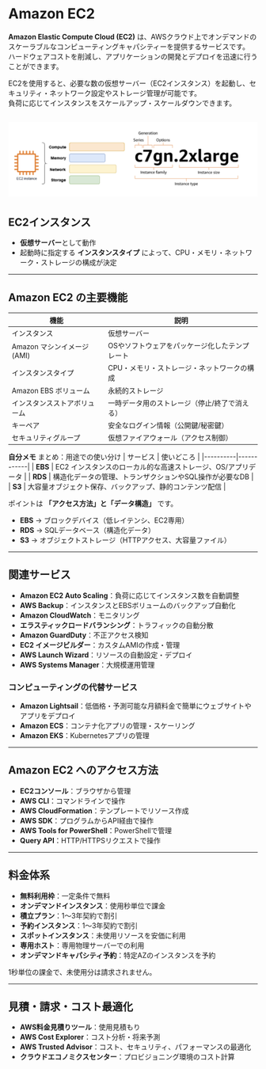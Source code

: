 # Amazon EC2

**Amazon Elastic Compute Cloud (EC2)** は、AWSクラウド上でオンデマンドのスケーラブルなコンピューティングキャパシティーを提供するサービスです。  
ハードウェアコストを削減し、アプリケーションの開発とデプロイを迅速に行うことができます。

EC2を使用すると、必要な数の仮想サーバー（EC2インスタンス）を起動し、セキュリティ・ネットワーク設定やストレージ管理が可能です。  
負荷に応じてインスタンスをスケールアップ・スケールダウンできます。

![alt text](image.png)
---

## EC2インスタンス

- **仮想サーバー**として動作
- 起動時に指定する **インスタンスタイプ** によって、CPU・メモリ・ネットワーク・ストレージの構成が決定

---

## Amazon EC2 の主要機能

| 機能 | 説明 |
|------|------|
| インスタンス | 仮想サーバー |
| Amazon マシンイメージ (AMI) | OSやソフトウェアをパッケージ化したテンプレート |
| インスタンスタイプ | CPU・メモリ・ストレージ・ネットワークの構成 |
| Amazon EBS ボリューム | 永続的ストレージ |
| インスタンスストアボリューム | 一時データ用のストレージ（停止/終了で消える） |
| キーペア | 安全なログイン情報（公開鍵/秘密鍵） |
| セキュリティグループ | 仮想ファイアウォール（アクセス制御） |

**自分メモ**
 まとめ：用途での使い分け
| サービス | 使いどころ |
|----------|------------|
| **EBS**  | EC2 インスタンスのローカル的な高速ストレージ、OS/アプリデータ |
| **RDS**  | 構造化データの管理、トランザクションやSQL操作が必要なDB |
| **S3**   | 大容量オブジェクト保存、バックアップ、静的コンテンツ配信 |

ポイントは **「アクセス方法」と「データ構造」** です。
- **EBS** → ブロックデバイス（低レイテンシ、EC2専用）  
- **RDS** → SQLデータベース（構造化データ）  
- **S3** → オブジェクトストレージ（HTTPアクセス、大容量ファイル）

---

## 関連サービス

- **Amazon EC2 Auto Scaling**：負荷に応じてインスタンス数を自動調整
- **AWS Backup**：インスタンスとEBSボリュームのバックアップ自動化
- **Amazon CloudWatch**：モニタリング
- **エラスティックロードバランシング**：トラフィックの自動分散
- **Amazon GuardDuty**：不正アクセス検知
- **EC2 イメージビルダー**：カスタムAMIの作成・管理
- **AWS Launch Wizard**：リソースの自動設定・デプロイ
- **AWS Systems Manager**：大規模運用管理

### コンピューティングの代替サービス

- **Amazon Lightsail**：低価格・予測可能な月額料金で簡単にウェブサイトやアプリをデプロイ
- **Amazon ECS**：コンテナ化アプリの管理・スケーリング
- **Amazon EKS**：Kubernetesアプリの管理

---

## Amazon EC2 へのアクセス方法

- **EC2コンソール**：ブラウザから管理
- **AWS CLI**：コマンドラインで操作
- **AWS CloudFormation**：テンプレートでリソース作成
- **AWS SDK**：プログラムからAPI経由で操作
- **AWS Tools for PowerShell**：PowerShellで管理
- **Query API**：HTTP/HTTPSリクエストで操作

---

## 料金体系

- **無料利用枠**：一定条件で無料
- **オンデマンドインスタンス**：使用秒単位で課金
- **積立プラン**：1～3年契約で割引
- **予約インスタンス**：1～3年契約で割引
- **スポットインスタンス**：未使用リソースを安価に利用
- **専用ホスト**：専用物理サーバーでの利用
- **オンデマンドキャパシティ予約**：特定AZのインスタンスを予約

1秒単位の課金で、未使用分は請求されません。

---

## 見積・請求・コスト最適化

- **AWS料金見積りツール**：使用見積もり
- **AWS Cost Explorer**：コスト分析・将来予測
- **AWS Trusted Advisor**：コスト、セキュリティ、パフォーマンスの最適化
- **クラウドエコノミクスセンター**：プロビジョニング環境のコスト計算